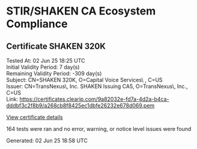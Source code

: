 # STIR/SHAKEN CA Ecosystem Compliance

## Certificate SHAKEN 320K

Tested At: 02 Jun 25 18:25 UTC\
Initial Validity Period: 7 day(s)\
Remaining Validity Period: -309 day(s)\
Subject: CN=SHAKEN 320K, O=Capital Voice Services\\ , C=US\
Issuer: CN=TransNexus\\, Inc. SHAKEN Issuing CA5, O=TransNexus\\, Inc., C=US\
Link: https://certificates.clearip.com/9a82032e-fd7a-4d2a-b4ca-dddbf3c2f8b9/a268cb8f8425ec1dbfe26232e678d069.pem

[View certificate details](https://x509.io/?cert=MIIC1zCCAn2gAwIBAgIQUEaW8vTYXXTdNho601MxLDAKBggqhkjOPQQDAjBWMQswCQYDVQQGEwJVUzEZMBcGA1UEChMQVHJhbnNOZXh1cywgSW5jLjEsMCoGA1UEAxMjVHJhbnNOZXh1cywgSW5jLiBTSEFLRU4gSXNzdWluZyBDQTUwHhcNMjQwNzIwMjEwMTA2WhcNMjQwNzI3MjEwMTA1WjBFMQswCQYDVQQGEwJVUzEgMB4GA1UEChMXQ2FwaXRhbCBWb2ljZSBTZXJ2aWNlcyAxFDASBgNVBAMTC1NIQUtFTiAzMjBLMFkwEwYHKoZIzj0CAQYIKoZIzj0DAQcDQgAE67q2P%2FTwCL4kGCYZ8X70qiSjNa619hNvT11vK9BEL1026ir2d3cz13iy7uQiNFV%2FiSYyvY6wsu4%2FUdjzcrPMTqOCATwwggE4MAwGA1UdEwEB%2FwQCMAAwDgYDVR0PAQH%2FBAQDAgeAMB0GA1UdDgQWBBTPBMm%2BuBe0mZPQYV4xP%2BW5Fvhl5DAfBgNVHSMEGDAWgBTaALOH%2BII%2Fv7oiomRjtfYvzI51yjAXBgNVHSAEEDAOMAwGCmCGSAGG%2FwkBAQQwgaYGA1UdHwSBnjCBmzCBmKA6oDiGNmh0dHBzOi8vYXV0aGVudGljYXRlLWFwaS5pY29uZWN0aXYuY29tL2Rvd25sb2FkL3YxL2NybKJapFgwVjEUMBIGA1UEBwwLQnJpZGdld2F0ZXIxCzAJBgNVBAgMAk5KMRMwEQYDVQQDDApTVEktUEEgQ1JMMQswCQYDVQQGEwJVUzEPMA0GA1UECgwGU1RJLVBBMBYGCCsGAQUFBwEaBAowCKAGFgQzMjBLMAoGCCqGSM49BAMCA0gAMEUCIQDdWW5zVzY0m0dN5v6wJCT6IPW%2BtvSh9%2FGOv21psFVtoAIgCaR585wS5O0EPVgqXkSwN1J6jI3EJMoxnwP4FmWOF7U%3D)

164 tests were ran and no error, warning, or notice level issues were found


Generated: 02 Jun 25 18:58 UTC